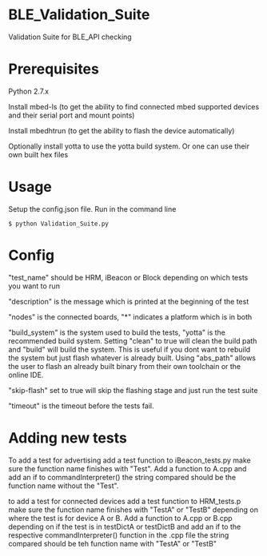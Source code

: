 # BLE_Validation_Suite
Validation Suite for BLE_API checking 

# Prerequisites
Python 2.7.x

Install mbed-ls (to get the ability to find connected mbed supported devices and their serial port and mount points)

Install mbedhtrun (to get the ability to flash the device automatically)

Optionally install yotta to use the yotta build system. Or one can use their own built hex files

# Usage

Setup the config.json file. Run in the command line

```
$ python Validation_Suite.py
```

# Config
"test_name" should be HRM, iBeacon or Block depending on which tests you want to run

"description" is the message which is printed at the beginning of the test

"nodes" is the connected boards, "*" indicates a platform which is in both

"build_system" is the system used to build the tests, "yotta" is the recommended build system. Setting "clean" to true
will clean the build path and "build" will build the system. This is useful if you dont want to rebuild the system but 
just flash whatever is already built. 
Using "abs_path" allows the user to flash an already built binary from their own toolchain or the online IDE. 

"skip-flash" set to true will skip the flashing stage and just run the test suite

"timeout" is the timeout before the tests fail. 

# Adding new tests

To add a test for advertising add a test function to iBeacon_tests.py make sure the function name finishes with "Test". 
Add a function to A.cpp and add an if to commandInterpreter() the string compared should be the function name without the "Test".


to add a test for connected devices add a test function to HRM_tests.p make sure the function name finishes with "TestA" or "TestB" depending on where the test is for device A or B. Add a function to A.cpp or B.cpp depending on if the test is in testDictA or testDictB and add an if to the respective commandInterpreter() function in the .cpp file the string compared should be teh function name with "TestA" or "TestB"
